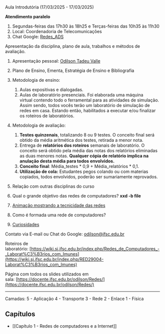 Aula Introdutória (17/03/2025 - 17/03/2025)

**Atendimento paralelo**

1. Segundas-feiras das 17h30 às 18h25 e Terças-feiras das 10h35 às 11h30
2. Local: Coordenadoria de Telecomunicações
3. Chat Google: [Redes_ADS](https://chat.google.com/room/AAAAvICvJIw?cls=7)  

Apresentação da disciplina, plano de aula, trabalhos e métodos de avaliação.

1. Apresentação pessoal: [Odilson Tadeu Valle](http://lattes.cnpq.br/8054433579343358 "Currículo")
2. Plano de Ensino, Ementa, Estratégia de Ensino e Bibliografia
3. Metodologia de ensino:
    1. Aulas expositivas e dialogadas.
    2. Aulas de laboratório presenciais. Foi elaborada uma máquina virtual contendo todo o ferramental para as atividades de simulação. Assim sendo, todos vocês terão um laboratório de simulação de redes em casa. Estando então, habilitados a executar e/ou finalizar os roteiros de laboratórios.
4. Metodologia de avaliação:
    1. **Testes quinzenais**, totalizando 8 ou 9 testes. O conceito final será obtido da média aritmética dos testes, retirada a menor nota.
    2. Entrega de **relatórios dos roteiros** semanais de laboratório. O conceito será obtido pela média das notas dos relatórios eliminadas as duas menores notas. **Qualquer cópia de relatório implica na anulação desta média para todos envolvidos.**
    3. **Conceito final**: Média_testes * 0,9 + Média_relatórios * 0,1.
    4. **Utilização de cola:** Estudantes pegos colando ou com materias copiados, todos envolvidos, poderão ser sumariamente reprovados.
        
5. Relação com outras disciplinas do curso
6. Qual o grande objetivo das redes de computadores? **xxd -b file**
7. [Animação mostrando a tecnicidade das redes](https://ifscedubr-my.sharepoint.com/:p:/g/personal/odilson_ifsc_edu_br/EdfPPk_1bpRNh9-pUNxIQ20B9jh7ngsuFEYPJ_mEmeAMaw?e=bX9oK4 "Animação")
8. Como é formada uma rede de computadores? 
9. [Curiosidades](https://wiki.sj.ifsc.edu.br/wiki/index.php/RED1-EngTel_\(p%C3%A1gina\)#Curiosidades)

Contato via E-mail ou Chat do Google: odilson@ifsc.edu.br

Roteiros de laboratório: [https://wiki.sj.ifsc.edu.br/index.php/Redes_de_Computadores_-_Laborat%C3%B3rios_com_Imunes](https://wiki.sj.ifsc.edu.br/index.php/RED29004-Laborat%C3%B3rios_com_Imunes)

Página com todos os slides utilizados em sala: [https://docente.ifsc.edu.br/odilson/Redes/](https://docente.ifsc.edu.br/odilson/Redes/)

---

Camadas:
5 - Aplicação
4 - Transporte
3 - Rede
2 - Enlace
1 - Física

## Capítulos
- [[Capítulo 1 - Redes de computadores e a Internet]]
